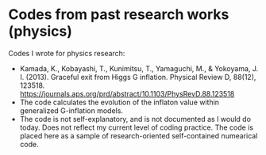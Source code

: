 # Codes from past research works (physics)

Codes I wrote for physics research:
- Kamada, K., Kobayashi, T., Kunimitsu, T., Yamaguchi, M., & Yokoyama, J. I. (2013). Graceful exit from Higgs G inflation. Physical Review D, 88(12), 123518.
https://journals.aps.org/prd/abstract/10.1103/PhysRevD.88.123518
- The code calculates the evolution of the inflaton value within generalized G-inflation models.
- The code is not self-explanatory, and is not documented as I would do today. Does not reflect my current level of coding practice. The code is placed here as a sample of research-oriented self-contained numearical code.
